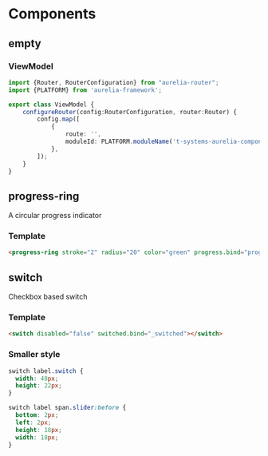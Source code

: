 # Components

## empty

### ViewModel
```typescript
import {Router, RouterConfiguration} from "aurelia-router";
import {PLATFORM} from 'aurelia-framework';

export class ViewModel {
    configureRouter(config:RouterConfiguration, router:Router) {
        config.map([
            {
                route: '',
                moduleId: PLATFORM.moduleName('t-systems-aurelia-components/src/components/empty/empty'),
            },
        ]);
    }
}
```

## progress-ring

A circular progress indicator

### Template
```html
<progress-ring stroke="2" radius="20" color="green" progress.bind="progress"></progress-ring>
```

## switch

Checkbox based switch

### Template
```html
<switch disabled="false" switched.bind="_switched"></switch>
```

### Smaller style
```css
switch label.switch {
  width: 48px;
  height: 22px;
}

switch label span.slider:before {
  bottom: 2px;
  left: 2px;
  height: 18px;
  width: 18px;
}
```
